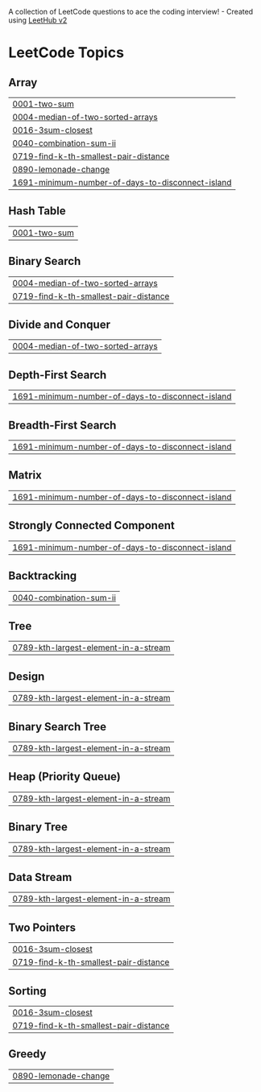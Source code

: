 A collection of LeetCode questions to ace the coding interview! - Created using [LeetHub v2](https://github.com/arunbhardwaj/LeetHub-2.0)
<!---LeetCode Topics Start-->
# LeetCode Topics
## Array
|  |
| ------- |
| [0001-two-sum](https://github.com/Vijaytech123/LeetCode/tree/master/0001-two-sum) |
| [0004-median-of-two-sorted-arrays](https://github.com/Vijaytech123/LeetCode/tree/master/0004-median-of-two-sorted-arrays) |
| [0016-3sum-closest](https://github.com/Vijaytech123/LeetCode/tree/master/0016-3sum-closest) |
| [0040-combination-sum-ii](https://github.com/Vijaytech123/LeetCode/tree/master/0040-combination-sum-ii) |
| [0719-find-k-th-smallest-pair-distance](https://github.com/Vijaytech123/LeetCode/tree/master/0719-find-k-th-smallest-pair-distance) |
| [0890-lemonade-change](https://github.com/Vijaytech123/LeetCode/tree/master/0890-lemonade-change) |
| [1691-minimum-number-of-days-to-disconnect-island](https://github.com/Vijaytech123/LeetCode/tree/master/1691-minimum-number-of-days-to-disconnect-island) |
## Hash Table
|  |
| ------- |
| [0001-two-sum](https://github.com/Vijaytech123/LeetCode/tree/master/0001-two-sum) |
## Binary Search
|  |
| ------- |
| [0004-median-of-two-sorted-arrays](https://github.com/Vijaytech123/LeetCode/tree/master/0004-median-of-two-sorted-arrays) |
| [0719-find-k-th-smallest-pair-distance](https://github.com/Vijaytech123/LeetCode/tree/master/0719-find-k-th-smallest-pair-distance) |
## Divide and Conquer
|  |
| ------- |
| [0004-median-of-two-sorted-arrays](https://github.com/Vijaytech123/LeetCode/tree/master/0004-median-of-two-sorted-arrays) |
## Depth-First Search
|  |
| ------- |
| [1691-minimum-number-of-days-to-disconnect-island](https://github.com/Vijaytech123/LeetCode/tree/master/1691-minimum-number-of-days-to-disconnect-island) |
## Breadth-First Search
|  |
| ------- |
| [1691-minimum-number-of-days-to-disconnect-island](https://github.com/Vijaytech123/LeetCode/tree/master/1691-minimum-number-of-days-to-disconnect-island) |
## Matrix
|  |
| ------- |
| [1691-minimum-number-of-days-to-disconnect-island](https://github.com/Vijaytech123/LeetCode/tree/master/1691-minimum-number-of-days-to-disconnect-island) |
## Strongly Connected Component
|  |
| ------- |
| [1691-minimum-number-of-days-to-disconnect-island](https://github.com/Vijaytech123/LeetCode/tree/master/1691-minimum-number-of-days-to-disconnect-island) |
## Backtracking
|  |
| ------- |
| [0040-combination-sum-ii](https://github.com/Vijaytech123/LeetCode/tree/master/0040-combination-sum-ii) |
## Tree
|  |
| ------- |
| [0789-kth-largest-element-in-a-stream](https://github.com/Vijaytech123/LeetCode/tree/master/0789-kth-largest-element-in-a-stream) |
## Design
|  |
| ------- |
| [0789-kth-largest-element-in-a-stream](https://github.com/Vijaytech123/LeetCode/tree/master/0789-kth-largest-element-in-a-stream) |
## Binary Search Tree
|  |
| ------- |
| [0789-kth-largest-element-in-a-stream](https://github.com/Vijaytech123/LeetCode/tree/master/0789-kth-largest-element-in-a-stream) |
## Heap (Priority Queue)
|  |
| ------- |
| [0789-kth-largest-element-in-a-stream](https://github.com/Vijaytech123/LeetCode/tree/master/0789-kth-largest-element-in-a-stream) |
## Binary Tree
|  |
| ------- |
| [0789-kth-largest-element-in-a-stream](https://github.com/Vijaytech123/LeetCode/tree/master/0789-kth-largest-element-in-a-stream) |
## Data Stream
|  |
| ------- |
| [0789-kth-largest-element-in-a-stream](https://github.com/Vijaytech123/LeetCode/tree/master/0789-kth-largest-element-in-a-stream) |
## Two Pointers
|  |
| ------- |
| [0016-3sum-closest](https://github.com/Vijaytech123/LeetCode/tree/master/0016-3sum-closest) |
| [0719-find-k-th-smallest-pair-distance](https://github.com/Vijaytech123/LeetCode/tree/master/0719-find-k-th-smallest-pair-distance) |
## Sorting
|  |
| ------- |
| [0016-3sum-closest](https://github.com/Vijaytech123/LeetCode/tree/master/0016-3sum-closest) |
| [0719-find-k-th-smallest-pair-distance](https://github.com/Vijaytech123/LeetCode/tree/master/0719-find-k-th-smallest-pair-distance) |
## Greedy
|  |
| ------- |
| [0890-lemonade-change](https://github.com/Vijaytech123/LeetCode/tree/master/0890-lemonade-change) |
<!---LeetCode Topics End-->